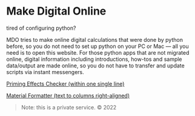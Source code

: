 # Make Digital Online
tired of configuring python?

MDO tries to make online digital calculations that were done by python before, so you do not need to set up python on your PC or Mac — all you need is to open this website. For those python apps that are not migrated online, digital information including introductions, how-tos and sample data/output are made online, so you do not have to transfer and update scripts via instant messengers.

[Priming Effects Checker (within one single line)](https://www.makedigitalonline.com/jsPrimingEffectsChecker.html)

[Material Formatter (text to columns right-aligned)](https://www.makedigitalonline.com/jsMaterialFormatter.html)

> Note: this is a private service. © 2022

